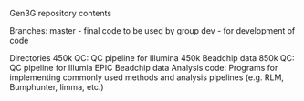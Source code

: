 Gen3G repository contents

Branches:
master - final code to be used by group
dev - for development of code

Directories
450k QC: QC pipeline for Illumina 450k Beadchip data
850k QC: QC pipeline for Illumia EPIC Beadchip data
Analysis code: Programs for implementing commonly used methods and analysis pipelines (e.g. RLM, Bumphunter, limma, etc.)
